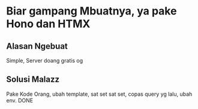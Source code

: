 # Biar gampang Mbuatnya, ya pake Hono dan HTMX

## Alasan Ngebuat

Simple, Server doang gratis og

## Solusi Malazz

Pake Kode Orang, ubah template, sat set sat set, copas query yg lalu, ubah env. DONE

